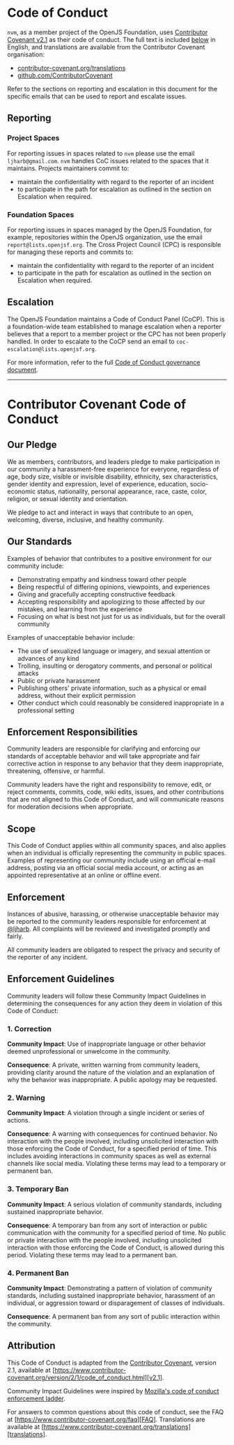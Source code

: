 # Code of Conduct

`nvm`, as a member project of the OpenJS Foundation, uses [Contributor Covenant v2.1](https://www.contributor-covenant.org/version/2/1/code_of_conduct/) as their code of conduct. The full text is included [below](#contributor-covenant-code-of-conduct) in English, and translations are available from the Contributor Covenant organisation:

- [contributor-covenant.org/translations](https://www.contributor-covenant.org/translations)
- [github.com/ContributorCovenant](https://github.com/ContributorCovenant/contributor_covenant/tree/release/content/version/2/1)

Refer to the sections on reporting and escalation in this document for the specific emails that can be used to report and escalate issues.

## Reporting

### Project Spaces

For reporting issues in spaces related to `nvm` please use the email `ljharb@gmail.com`. `nvm` handles CoC issues related to the spaces that it maintains. Projects maintainers commit to:

- maintain the confidentiality with regard to the reporter of an incident
- to participate in the path for escalation as outlined in the section on Escalation when required.

### Foundation Spaces

For reporting issues in spaces managed by the OpenJS Foundation, for example, repositories within the OpenJS organization, use the email `report@lists.openjsf.org`.
The Cross Project Council (CPC) is responsible for managing these reports and commits to:

- maintain the confidentiality with regard to the reporter of an incident
- to participate in the path for escalation as outlined in the section on Escalation when required.

## Escalation

The OpenJS Foundation maintains a Code of Conduct Panel (CoCP).
This is a foundation-wide team established to manage escalation when a reporter believes that a report to a member project or the CPC has not been properly handled.
In order to escalate to the CoCP send an email to `coc-escalation@lists.openjsf.org`.

For more information, refer to the full [Code of Conduct governance document](https://github.com/openjs-foundation/cross-project-council/blob/HEAD/CODE_OF_CONDUCT.md).

---

# Contributor Covenant Code of Conduct

## Our Pledge

We as members, contributors, and leaders pledge to make participation in our community a harassment-free experience for everyone, regardless of age, body size, visible or invisible disability, ethnicity, sex characteristics, gender identity and expression, level of experience, education, socio-economic status, nationality, personal appearance, race, caste, color, religion, or sexual identity and orientation.

We pledge to act and interact in ways that contribute to an open, welcoming, diverse, inclusive, and healthy community.

## Our Standards

Examples of behavior that contributes to a positive environment for our community include:

* Demonstrating empathy and kindness toward other people
* Being respectful of differing opinions, viewpoints, and experiences
* Giving and gracefully accepting constructive feedback
* Accepting responsibility and apologizing to those affected by our mistakes, and learning from the experience
* Focusing on what is best not just for us as individuals, but for the overall community

Examples of unacceptable behavior include:

* The use of sexualized language or imagery, and sexual attention or advances of any kind
* Trolling, insulting or derogatory comments, and personal or political attacks
* Public or private harassment
* Publishing others' private information, such as a physical or email address, without their explicit permission
* Other conduct which could reasonably be considered inappropriate in a professional setting

## Enforcement Responsibilities

Community leaders are responsible for clarifying and enforcing our standards of acceptable behavior and will take appropriate and fair corrective action in response to any behavior that they deem inappropriate, threatening, offensive, or harmful.

Community leaders have the right and responsibility to remove, edit, or reject comments, commits, code, wiki edits, issues, and other contributions that are not aligned to this Code of Conduct, and will communicate reasons for moderation decisions when appropriate.

## Scope

This Code of Conduct applies within all community spaces, and also applies when an individual is officially representing the community in public spaces.
Examples of representing our community include using an official e-mail address, posting via an official social media account, or acting as an appointed representative at an online or offline event.

## Enforcement

Instances of abusive, harassing, or otherwise unacceptable behavior may be reported to the community leaders responsible for enforcement at [@ljharb](ljharb@gmail.com).
All complaints will be reviewed and investigated promptly and fairly.

All community leaders are obligated to respect the privacy and security of the reporter of any incident.

## Enforcement Guidelines

Community leaders will follow these Community Impact Guidelines in determining the consequences for any action they deem in violation of this Code of Conduct:

### 1. Correction

**Community Impact**: Use of inappropriate language or other behavior deemed unprofessional or unwelcome in the community.

**Consequence**: A private, written warning from community leaders, providing clarity around the nature of the violation and an explanation of why the behavior was inappropriate. A public apology may be requested.

### 2. Warning

**Community Impact**: A violation through a single incident or series of actions.

**Consequence**: A warning with consequences for continued behavior. No interaction with the people involved, including unsolicited interaction with those enforcing the Code of Conduct, for a specified period of time. This includes avoiding interactions in community spaces as well as external channels like social media. Violating these terms may lead to a temporary or permanent ban.

### 3. Temporary Ban

**Community Impact**: A serious violation of community standards, including sustained inappropriate behavior.

**Consequence**: A temporary ban from any sort of interaction or public communication with the community for a specified period of time. No public or private interaction with the people involved, including unsolicited interaction with those enforcing the Code of Conduct, is allowed during this period. Violating these terms may lead to a permanent ban.

### 4. Permanent Ban

**Community Impact**: Demonstrating a pattern of violation of community standards, including sustained inappropriate behavior, harassment of an individual, or aggression toward or disparagement of classes of individuals.

**Consequence**: A permanent ban from any sort of public interaction within the community.

## Attribution

This Code of Conduct is adapted from the [Contributor Covenant][homepage], version 2.1, available at
[https://www.contributor-covenant.org/version/2/1/code_of_conduct.html][v2.1].

Community Impact Guidelines were inspired by
[Mozilla's code of conduct enforcement ladder][Mozilla CoC].

For answers to common questions about this code of conduct, see the FAQ at
[https://www.contributor-covenant.org/faq][FAQ]. Translations are available at
[https://www.contributor-covenant.org/translations][translations].

[homepage]: https://www.contributor-covenant.org
[v2.1]: https://www.contributor-covenant.org/version/2/1/code_of_conduct.html
[Mozilla CoC]: https://github.com/mozilla/diversity
[FAQ]: https://www.contributor-covenant.org/faq
[translations]: https://www.contributor-covenant.org/translations
